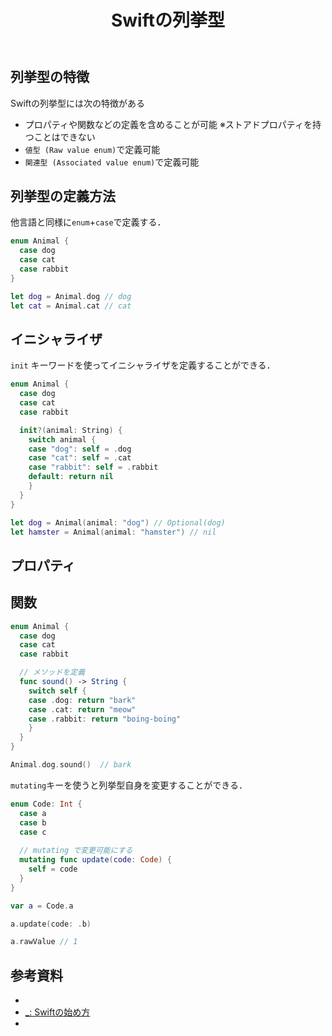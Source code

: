 ﻿---
title: Swiftの列挙型
category: Swift
tags:
  - Swift
  - 区分オブジェクト
id: 4903c36e-1f5f-4387-8bed-ee69f83f832f
---

## 列挙型の特徴
Swiftの列挙型には次の特徴がある
- プロパティや関数などの定義を含めることが可能
  ※ストアドプロパティを持つことはできない
- `値型 (Raw value enum)`で定義可能
- `関連型 (Associated value enum)`で定義可能

## 列挙型の定義方法
他言語と同様に`enum`+`case`で定義する．

```swift
enum Animal {
  case dog
  case cat
  case rabbit
}

let dog = Animal.dog // dog
let cat = Animal.cat // cat
```

## イニシャライザ
`init` キーワードを使ってイニシャライザを定義することができる．

```swift
enum Animal {
  case dog
  case cat
  case rabbit

  init?(animal: String) {
    switch animal {
    case "dog": self = .dog
    case "cat": self = .cat
    case "rabbit": self = .rabbit
    default: return nil
    }
  }
}

let dog = Animal(animal: "dog") // Optional(dog)
let hamster = Animal(animal: "hamster") // nil
```

## プロパティ



## 関数

```swift
enum Animal {
  case dog
  case cat
  case rabbit

  // メソッドを定義
  func sound() -> String {
    switch self {
    case .dog: return "bark"
    case .cat: return "meow"
    case .rabbit: return "boing-boing"
    }
  }
}

Animal.dog.sound()  // bark
```

`mutating`キーを使うと列挙型自身を変更することができる．

```swift
enum Code: Int {
  case a
  case b
  case c
    
  // mutating で変更可能にする
  mutating func update(code: Code) {
    self = code
  }
}

var a = Code.a

a.update(code: .b)

a.rawValue // 1
```


## 参考資料

- []()
- [_: Swiftの始め方](https://swift.codelly.dev/guide/%E5%88%97%E6%8C%99%E5%9E%8B/#%E5%88%97%E6%8C%99%E5%9E%8B%E3%81%AE%E7%89%B9%E5%BE%B4)
- []()

